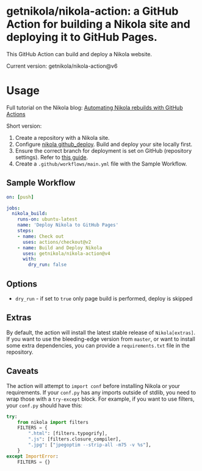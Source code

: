 # getnikola/nikola-action: a GitHub Action for building a Nikola site and deploying it to GitHub Pages.

This GitHub Action can build and deploy a Nikola website.

Current version: getnikola/nikola-action@v6

# Usage

Full tutorial on the Nikola blog: [Automating Nikola rebuilds with GitHub Actions](https://getnikola.com/blog/automating-nikola-rebuilds-with-github-actions.html)

Short version:

1. Create a repository with a Nikola site.
2. Configure [nikola github_deploy](https://getnikola.com/handbook.html#deploying-to-github). Build and deploy your site locally first.
3. Ensure the correct branch for deployment is set on GitHub (repository settings). Refer to [this guide](https://github.com/peaceiris/actions-gh-pages#%EF%B8%8F-first-deployment-with-github_token).
4. Create a `.github/workflows/main.yml` file with the Sample Workflow.

## Sample Workflow

```yml
on: [push]

jobs:
  nikola_build:
    runs-on: ubuntu-latest
    name: 'Deploy Nikola to GitHub Pages'
    steps:
    - name: Check out
      uses: actions/checkout@v2
    - name: Build and Deploy Nikola
      uses: getnikola/nikola-action@v4
      with:
        dry_run: false
```

## Options

- `dry_run` - if set to `true` only page build is performed, deploy is skipped

## Extras

By default, the action will install the latest stable release of `Nikola[extras]`. If you want to use the bleeding-edge version from `master`, or want to install some extra dependencies, you can provide a `requirements.txt` file in the repository.

## Caveats

The action will attempt to `import conf` before installing Nikola or your requirements. If your `conf.py` has any imports outside of stdlib, you need to wrap those with a `try-except` block. For example, if you want to use filters, your `conf.py` should have this:

```py
try:
    from nikola import filters
    FILTERS = {
        ".html": [filters.typogrify],
        ".js": [filters.closure_compiler],
        ".jpg": ["jpegoptim --strip-all -m75 -v %s"],
    }
except ImportError:
    FILTERS = {}
```
